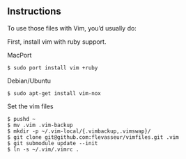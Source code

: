 
## Instructions

To use those files with Vim, you’d usually do:

First, install vim with ruby support.

MacPort

	$ sudo port install vim +ruby

Debian/Ubuntu

	$ sudo apt-get install vim-nox

Set the vim files

	$ pushd ~
	$ mv .vim .vim-backup
	$ mkdir -p ~/.vim-local/{.vimbackup,.vimswap}/
	$ git clone git@github.com:flevasseur/vimfiles.git .vim
	$ git submodule update --init
	$ ln -s ~/.vim/.vimrc .

